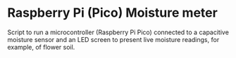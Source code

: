 # Raspberry Pi (Pico) Moisture meter

Script to run a microcontroller (Raspberry Pi Pico) connected to a capacitive moisture sensor and an LED screen to present live moisture readings, for example, of flower soil.
